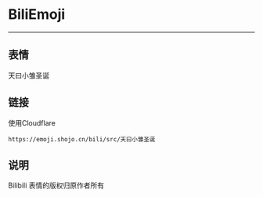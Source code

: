 # BiliEmoji
---
## 表情
天曰小雏圣诞
## 链接
使用Cloudflare
```
https://emoji.shojo.cn/bili/src/天曰小雏圣诞
```
## 说明
Bilibili 表情的版权归原作者所有
